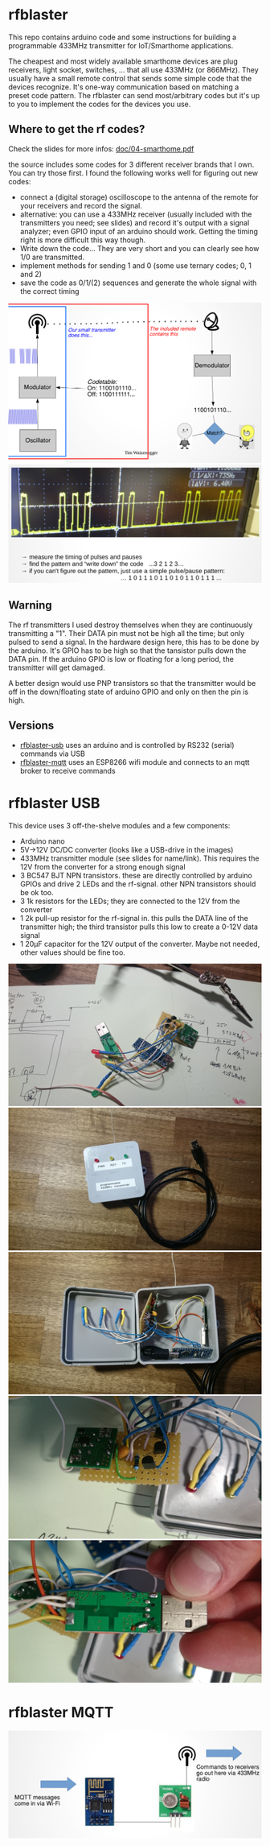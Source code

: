 # rfblaster
This repo contains arduino code and some instructions for building a programmable 433MHz transmitter for IoT/Smarthome applications.

The cheapest and most widely available smarthome devices are plug receivers, light socket, switches, ... that all use 433MHz (or 866MHz). 
They usually have a small remote control that sends some simple code that the devices recognize. It's one-way communication based on matching a preset code pattern.
The rfblaster can send most/arbitrary codes but it's up to you to implement the codes for the devices you use. 

## Where to get the rf codes?
Check the slides for more infos: [doc/04-smarthome.pdf](doc/04-smarthome.pdf)


the source includes some codes for 3 different receiver brands that I own. You can try those first. I found the following works well for figuring out new codes: 

* connect a (digital storage) oscilloscope to the antenna of the remote for your receivers and record the signal. 
* alternative: you can use a 433MHz receiver (usually included with the transmitters you need; see slides) and record it's output with a signal analyzer; even GPIO input of an arduino should work. Getting the timing right is more difficult this way though.
* Write down the code... They are very short and you can clearly see how 1/0 are transmitted.
* implement methods for sending 1 and 0 (some use ternary codes; 0, 1 and 2)
* save the code as 0/1/(2) sequences and generate the whole signal with the correct timing

![rfblaster](doc/7.png)
![rfblaster](doc/8.png)

## Warning
The rf transmitters I used destroy themselves when they are continuously transmitting a "1". Their DATA pin must not be high all the time; but only pulsed to send a signal. In the hardware design here, this has to be done by the arduino. It's GPIO has to be high so that the tansistor pulls down the DATA pin. If the arduino GPIO is low or floating for a long period, the transmitter will get damaged.

A better design would use PNP transistors so that the transmitter would be off in the down/floating state of arduino GPIO and only on then the pin is high.

## Versions
* [rfblaster-usb](rfblaster-usb/) uses an arduino and is controlled by RS232 (serial) commands via USB 
* [rfblaster-mqtt](rfblaster-mqtt/) uses an ESP8266 wifi module and connects to an mqtt broker to receive commands

# rfblaster USB
This device uses 3 off-the-shelve modules and a few components:
* Arduino nano
* 5V->12V DC/DC converter (looks like a USB-drive in the images)
* 433MHz transmitter module (see slides for name/link). This requires the 12V from the converter for a strong enough signal
* 3 BC547 BJT NPN transistors. these are directly controlled by arduino GPIOs and drive 2 LEDs and the rf-signal. other NPN transistors should be ok too.
* 3 1k resistors for the LEDs; they are connected to the 12V from the converter
* 1 2k pull-up resistor for the rf-signal in. this pulls the DATA line of the transmitter high; the third transistor pulls this low to create a 0-12V data signal
* 1 20µF capacitor for the 12V output of the converter. Maybe not needed, other values should be fine too.

![rfblaster](doc/1.JPG)
![rfblaster](doc/2.JPG)
![rfblaster](doc/3.JPG)
![rfblaster](doc/4.JPG)
![rfblaster](doc/5.JPG)

# rfblaster MQTT
![rfblaster](doc/6.png)

